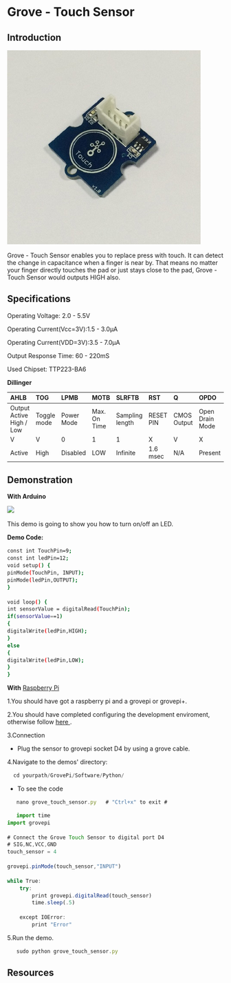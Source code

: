 # Grove - Touch Sensor

## Introduction
![](https://raw.githubusercontent.com/SeeedDocument/Grove_Touch_Sensor/master/image/p1.jpg)

Grove - Touch Sensor enables you to replace press with touch. It can detect the change in capacitance when a finger is near by. That means no matter your finger directly touches the pad or just stays close to the pad, Grove - Touch Sensor would outputs HIGH also.

## Specifications
Operating Voltage: 2.0 - 5.5V

Operating Current(Vcc=3V):1.5 - 3.0μA

Operating Current(VDD=3V):3.5 - 7.0μA

Output Response Time: 60 - 220mS

Used Chipset: TTP223-BA6


   **Dillinger**

|AHLB|	TOG|	LPMB	|MOTB	|SLRFTB	|RST|	Q	|OPDO|
|:------|:-------|:-----|:------|:------|:------|:------|:------|
|Output Active High / Low|	Toggle mode|	Power Mode|	Max. On Time|	Sampling length|	RESET PIN	|CMOS Output|	Open Drain Mode|
|V|	V|	0|	1|	1	|X|	V|	X|
|Active| High|	Disabled|	LOW	|Infinite|	1.6 msec|	N/A|	Present|	N/A|

## Demonstration

**With Arduino**

![](https://raw.githubusercontent.com/SeeedDocument/Grove_Touch_Sensor/master/image/p2.jpg)

This demo is going to show you how to turn on/off an LED.

**Demo Code:**
```sh
const int TouchPin=9;
const int ledPin=12;
void setup() {
pinMode(TouchPin, INPUT);
pinMode(ledPin,OUTPUT);
} 
 
void loop() {
int sensorValue = digitalRead(TouchPin);
if(sensorValue==1)
{
digitalWrite(ledPin,HIGH);
}
else
{
digitalWrite(ledPin,LOW);
}
}

```
**With** [Raspberry Pi](http://www.seeedstudio.com/wiki/GrovePi%2B)

1.You should have got a raspberry pi and a grovepi or grovepi+.

2.You should have completed configuring the development enviroment, otherwise follow [here ](http://www.seeedstudio.com/wiki/GrovePi%2B#Introducing_the_GrovePi.2B). 

3.Connection 
- Plug the sensor to grovepi socket D4 by using a grove cable.

4.Navigate to the demos' directory: 
```Javascript
  cd yourpath/GrovePi/Software/Python/
```
- To see the code
```Javascript
   nano grove_touch_sensor.py   # "Ctrl+x" to exit #
```
```Javascript
   import time
import grovepi

# Connect the Grove Touch Sensor to digital port D4
# SIG,NC,VCC,GND
touch_sensor = 4

grovepi.pinMode(touch_sensor,"INPUT")

while True:
    try:
        print grovepi.digitalRead(touch_sensor)
        time.sleep(.5)

    except IOError:
        print "Error"
```

5.Run the demo.
```Javascript
   sudo python grove_touch_sensor.py
```

## Resources
